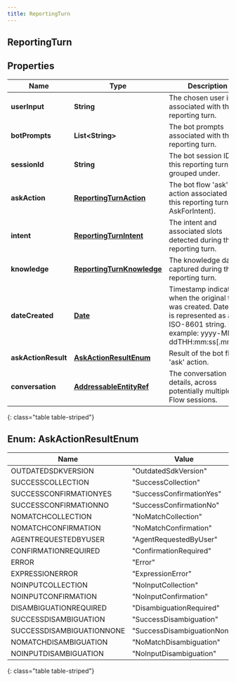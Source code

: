 ```yaml
---
title: ReportingTurn
---
```


## ReportingTurn

## Properties

| Name                | Type                                                                         | Description                                                                                                                                      | Notes      |
| ------------------- | ---------------------------------------------------------------------------- | ------------------------------------------------------------------------------------------------------------------------------------------------ | ---------- |
| **userInput**       | <!----><!---->**String**<!---->                                              | The chosen user input associated with this reporting turn.                                                                                       | [optional] |
| **botPrompts**      | <!----><!---->**List&lt;String&gt;**<!---->                                  | The bot prompts associated with this reporting turn.                                                                                             | [optional] |
| **sessionId**       | <!----><!---->**String**<!---->                                              | The bot session ID that this reporting turn is grouped under.                                                                                    | [optional] |
| **askAction**       | <!----><!---->[**ReportingTurnAction**](ReportingTurnAction.md)<!---->       | The bot flow &#39;ask&#39; action associated with this reporting turn (e.g. AskForIntent).                                                       | [optional] |
| **intent**          | <!----><!---->[**ReportingTurnIntent**](ReportingTurnIntent.md)<!---->       | The intent and associated slots detected during this reporting turn.                                                                             | [optional] |
| **knowledge**       | <!----><!---->[**ReportingTurnKnowledge**](ReportingTurnKnowledge.md)<!----> | The knowledge data captured during this reporting turn.                                                                                          | [optional] |
| **dateCreated**     | <!----><!---->[**Date**](Date.md)<!---->                                     | Timestamp indicating when the original turn was created. Date time is represented as an ISO-8601 string. For example: yyyy-MM-ddTHH:mm:ss[.mmm]Z | [optional] |
| **askActionResult** | [**AskActionResultEnum**](#AskActionResultEnum)<!---->                       | Result of the bot flow &#39;ask&#39; action.                                                                                                     | [optional] |
| **conversation**    | <!----><!---->[**AddressableEntityRef**](AddressableEntityRef.md)<!---->     | The conversation details, across potentially multiple Bot Flow sessions.                                                                         | [optional] |

{: class="table table-striped"}

<a name="AskActionResultEnum"></a>

## Enum: AskActionResultEnum

| Name                      | Value                                 |
| ------------------------- | ------------------------------------- |
| OUTDATEDSDKVERSION        | &quot;OutdatedSdkVersion&quot;        |
| SUCCESSCOLLECTION         | &quot;SuccessCollection&quot;         |
| SUCCESSCONFIRMATIONYES    | &quot;SuccessConfirmationYes&quot;    |
| SUCCESSCONFIRMATIONNO     | &quot;SuccessConfirmationNo&quot;     |
| NOMATCHCOLLECTION         | &quot;NoMatchCollection&quot;         |
| NOMATCHCONFIRMATION       | &quot;NoMatchConfirmation&quot;       |
| AGENTREQUESTEDBYUSER      | &quot;AgentRequestedByUser&quot;      |
| CONFIRMATIONREQUIRED      | &quot;ConfirmationRequired&quot;      |
| ERROR                     | &quot;Error&quot;                     |
| EXPRESSIONERROR           | &quot;ExpressionError&quot;           |
| NOINPUTCOLLECTION         | &quot;NoInputCollection&quot;         |
| NOINPUTCONFIRMATION       | &quot;NoInputConfirmation&quot;       |
| DISAMBIGUATIONREQUIRED    | &quot;DisambiguationRequired&quot;    |
| SUCCESSDISAMBIGUATION     | &quot;SuccessDisambiguation&quot;     |
| SUCCESSDISAMBIGUATIONNONE | &quot;SuccessDisambiguationNone&quot; |
| NOMATCHDISAMBIGUATION     | &quot;NoMatchDisambiguation&quot;     |
| NOINPUTDISAMBIGUATION     | &quot;NoInputDisambiguation&quot;     |

{: class="table table-striped"}
